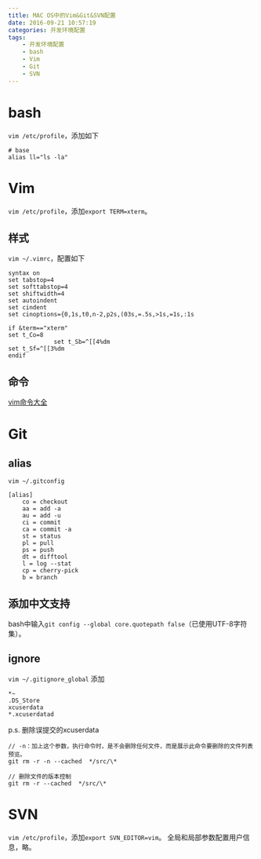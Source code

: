 ```yaml
---
title: MAC OS中的Vim&Git&SVN配置
date: 2016-09-21 10:57:19
categories: 开发环境配置
tags:
    - 开发环境配置
    - bash
    - Vim
    - Git
    - SVN
---
```

# bash
`vim /etc/profile`，添加如下
```
# base
alias ll="ls -la"
```

# Vim
`vim /etc/profile`，添加`export TERM=xterm`。

## 样式
`vim ~/.vimrc`，配置如下
```
syntax on
set tabstop=4
set softtabstop=4
set shiftwidth=4
set autoindent
set cindent
set cinoptions={0,1s,t0,n-2,p2s,(03s,=.5s,>1s,=1s,:1s

if &term=="xterm"
set t_Co=8
             set t_Sb=^[[4%dm
set t_Sf=^[[3%dm
endif
```

## 命令
[vim命令大全](http://www.cnblogs.com/softwaretesting/archive/2011/07/12/2104435.html)

# Git
## alias
```
vim ~/.gitconfig
```
```
[alias]
    co = checkout
    aa = add -a
    au = add -u
    ci = commit
    ca = commit -a
    st = status
    pl = pull
    ps = push
    dt = difftool
    l = log --stat
    cp = cherry-pick
    b = branch
```

## 添加中文支持
bash中输入`git config --global core.quotepath false`（已使用UTF-8字符集）。

## ignore
`vim ~/.gitignore_global`
添加
```
*~
.DS_Store
xcuserdata
*.xcuserdatad
```

p.s.
删除误提交的xcuserdata
```
// -n：加上这个参数，执行命令时，是不会删除任何文件，而是展示此命令要删除的文件列表预览。
git rm -r -n --cached  */src/\*

// 删除文件的版本控制
git rm -r --cached  */src/\*      
```

# SVN
`vim /etc/profile`，添加`export SVN_EDITOR=vim`。
全局和局部参数配置用户信息，略。
